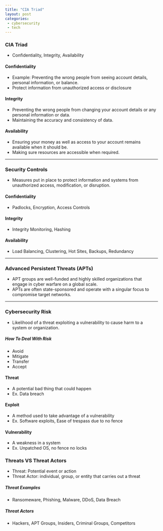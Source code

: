 ```yaml
---
title: "CIA Triad"
layout: post
categories:
 - cybersecurity
 - tech
---
```


### CIA Triad
- Confidentiality, Integrity, Availability

#### Confidentiality 
- Example: Preventing the wrong people from seeing account details, personal information, or balance.
- Protect information from unauthorized access or disclosure

#### Integrity 
- Preventing the wrong people from changing your account details or any personal information or data.
- Maintaining the accuracy and consistency of data. 

#### Availability 
- Ensuring your money as well as access to your account remains available when it should be.
- Making sure resources are accessible when required. 

----

### Security Controls 

- Measures put in place to protect information and systems from unauthorized access, modification, or disruption.

#### Confidentiality
- Padlocks, Encryption, Access Controls

#### Integrity 
- Integrity Monitoring, Hashing

#### Availability
- Load Balancing, Clustering, Hot Sites, Backups, Redundancy

----

### Advanced Persistent Threats (APTs)
- APT groups are well-funded and highly skilled organizations that engage in cyber warfare on a global scale.
- APTs are often state-sponsored and operate with a singular focus to compromise target networks.

----

### Cybersecurity Risk
- Likelihood of a threat exploiting a vulnerability to cause harm to a system or organization.

##### How To Deal With Risk
- Avoid
- Mitigate
- Transfer
- Accept

#### Threat
- A potential bad thing that could happen
- Ex. Data breach

#### Exploit
- A method used to take advantage of a vulnerability
- Ex. Software exploits, Ease of trespass due to no fence

#### Vulnerability
- A weakness in a system
- Ex. Unpatched OS, no fence no locks 

### Threats VS Threat Actors
- Threat: Potential event or action
- Threat Actor: individual, group, or entity that carries out a threat

##### Threat Examples
- Ransomeware, Phishing, Malware, DDoS, Data Breach
##### Threat Actors
- Hackers, APT Groups, Insiders, Criminal Groups, Competitors

